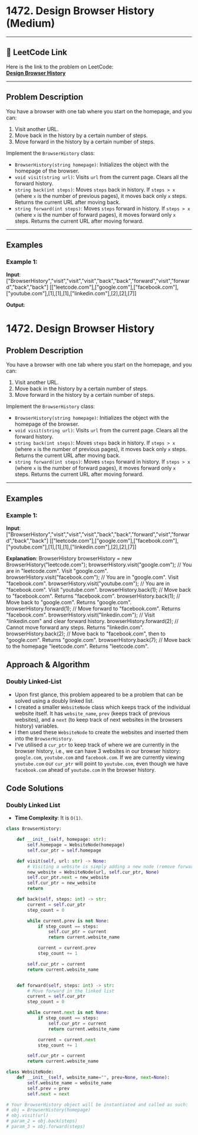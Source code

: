 # 1472. Design Browser History (Medium)

---

## 🔗 LeetCode Link

Here is the link to the problem on LeetCode:  
[**Design Browser History**](https://leetcode.com/problems/design-browser-history/description/)

---

## Problem Description

You have a browser with one tab where you start on the homepage, and you can:

1. Visit another URL.
2. Move back in the history by a certain number of steps.
3. Move forward in the history by a certain number of steps.

Implement the `BrowserHistory` class:

- `BrowserHistory(string homepage)`: Initializes the object with the homepage of the browser.
- `void visit(string url)`: Visits `url` from the current page. Clears all the forward history.
- `string back(int steps)`: Moves `steps` back in history. If `steps > x` (where `x` is the number of previous pages), it moves back only `x` steps. Returns the current URL after moving back.
- `string forward(int steps)`: Moves `steps` forward in history. If `steps > x` (where `x` is the number of forward pages), it moves forward only `x` steps. Returns the current URL after moving forward.

---

## Examples

### Example 1:

**Input**:
["BrowserHistory","visit","visit","visit","back","back","forward","visit","forward","back","back"]
[["leetcode.com"],["google.com"],["facebook.com"],["youtube.com"],[1],[1],[1],["linkedin.com"],[2],[2],[7]]

**Output**:

# 1472. Design Browser History

## Problem Description

You have a browser with one tab where you start on the homepage, and you can:

1. Visit another URL.
2. Move back in the history by a certain number of steps.
3. Move forward in the history by a certain number of steps.

Implement the `BrowserHistory` class:

- `BrowserHistory(string homepage)`: Initializes the object with the homepage of the browser.
- `void visit(string url)`: Visits `url` from the current page. Clears all the forward history.
- `string back(int steps)`: Moves `steps` back in history. If `steps > x` (where `x` is the number of previous pages), it moves back only `x` steps. Returns the current URL after moving back.
- `string forward(int steps)`: Moves `steps` forward in history. If `steps > x` (where `x` is the number of forward pages), it moves forward only `x` steps. Returns the current URL after moving forward.

---

## Examples

### Example 1:

**Input**:
["BrowserHistory","visit","visit","visit","back","back","forward","visit","forward","back","back"]
[["leetcode.com"],["google.com"],["facebook.com"],["youtube.com"],[1],[1],[1],["linkedin.com"],[2],[2],[7]]

**Explanation**:
BrowserHistory browserHistory = new BrowserHistory("leetcode.com");
browserHistory.visit("google.com"); // You are in "leetcode.com". Visit "google.com".
browserHistory.visit("facebook.com"); // You are in "google.com". Visit "facebook.com".
browserHistory.visit("youtube.com"); // You are in "facebook.com". Visit "youtube.com".
browserHistory.back(1); // Move back to "facebook.com". Returns "facebook.com".
browserHistory.back(1); // Move back to "google.com". Returns "google.com".
browserHistory.forward(1); // Move forward to "facebook.com". Returns "facebook.com".
browserHistory.visit("linkedin.com"); // Visit "linkedin.com" and clear forward history.
browserHistory.forward(2); // Cannot move forward any steps. Returns "linkedin.com".
browserHistory.back(2); // Move back to "facebook.com", then to "google.com". Returns "google.com".
browserHistory.back(7); // Move back to the homepage "leetcode.com". Returns "leetcode.com".

## Approach & Algorithm

### Doubly Linked-List

- Upon first glance, this problem appeared to be a problem that can be solved using a doubly linked list.
- I created a smaller `WebsiteNode` class which keeps track of the individual website itself. It has `website_name`, `prev` (keeps track of previous websites), and a `next` (to keep track of next websites in the browsers history) variables.
- I then used these `WebsiteNode` to create the websites and inserted them into the `BrowserHistory`.
- I've utilised a `cur_ptr` to keep track of where we are currently in the browser history, i.e., we can have 3 websites in our browser history: `google.com`, `youtube.com` and `facebook.com`. If we are currently viewing `youtube.com` our `cur_ptr` will point to `youtube.com`, even though we have `facebook.com` ahead of `youtube.com` in the browser history.

## Code Solutions

### Doubly Linked List

- **Time Complexity**: It is `O(1)`.

```python
class BrowserHistory:

    def __init__(self, homepage: str):
        self.homepage = WebsiteNode(homepage)
        self.cur_ptr = self.homepage

    def visit(self, url: str) -> None:
        # Visiting a website is simply adding a new node (remove forward nodes)
        new_website = WebsiteNode(url, self.cur_ptr, None)
        self.cur_ptr.next = new_website
        self.cur_ptr = new_website
        return

    def back(self, steps: int) -> str:
        current = self.cur_ptr
        step_count = 0

        while current.prev is not None:
            if step_count == steps:
                self.cur_ptr = current
                return current.website_name

            current = current.prev
            step_count += 1

        self.cur_ptr = current
        return current.website_name


    def forward(self, steps: int) -> str:
        # Move forward in the linked list
        current = self.cur_ptr
        step_count = 0

        while current.next is not None:
            if step_count == steps:
                self.cur_ptr = current
                return current.website_name

            current = current.next
            step_count += 1

        self.cur_ptr = current
        return current.website_name

class WebsiteNode:
    def __init__(self, website_name="", prev=None, next=None):
        self.website_name = website_name
        self.prev = prev
        self.next = next

# Your BrowserHistory object will be instantiated and called as such:
# obj = BrowserHistory(homepage)
# obj.visit(url)
# param_2 = obj.back(steps)
# param_3 = obj.forward(steps)
```
